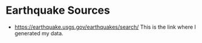 # Earthquake Sources

- https://earthquake.usgs.gov/earthquakes/search/
	This is the link where I generated my data.
